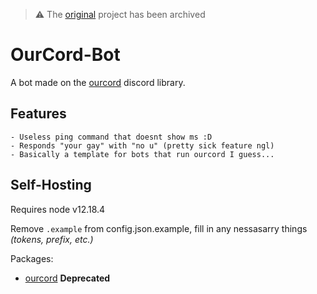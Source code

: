 > ⚠ The [original](https://github.com/ourpalace/ourcord/) project has been archived

# OurCord-Bot

A bot made on the [ourcord](https://github.com/ourcord/ourcord) discord library.

## Features

    - Useless ping command that doesnt show ms :D
    - Responds "your gay" with "no u" (pretty sick feature ngl)
    - Basically a template for bots that run ourcord I guess...

## Self-Hosting

Requires node v12.18.4

Remove `.example` from config.json.example, fill in any nessasarry things _(tokens, prefix, etc.)_

Packages:

- [ourcord](https://github.com/ourcord/ourcord) **Deprecated**
